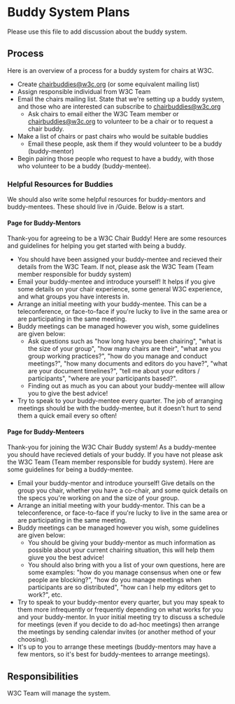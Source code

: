 # Buddy System Plans
Please use this file to add discussion about the buddy system.

## Process
Here is an overview of a process for a buddy system for chairs at W3C. 

* Create chairbuddies@w3c.org (or some equivalent mailing list)
* Assign responsible individual from W3C Team
* Email the chairs mailing list. State that we're setting up a buddy system, and those who are interested can subscribe to chairbuddies@w3c.org
  * Ask chairs to email either the W3C Team member or chairbuddies@w3c.org to volunteer to be a chair or to request a chair buddy.
* Make a list of chairs or past chairs who would be suitable buddies
  * Email these people, ask them if they would volunteer to be a buddy (buddy-mentor)
* Begin pairing those people who request to have a buddy, with those who volunteer to be a buddy (buddy-mentee).

### Helpful Resources for Buddies
We should also write some helpful resources for buddy-mentors and buddy-mentees. These should live in /Guide. Below is a start.

#### Page for Buddy-Mentors
Thank-you for agreeing to be a W3C Chair Buddy! Here are some resources and guidelines for helping you get started with being a buddy.

* You should have been assigned your buddy-mentee and recieved their details from the W3C Team. If not, please ask the W3C Team (Team member responsible for buddy system)
* Email your buddy-mentee and introduce yourself! It helps if you give some details on your chair experience, some general W3C experience, and what groups you have interests in. 
* Arrange an initial meeting with your buddy-mentee. This can be a teleconference, or face-to-face if you're lucky to live in the same area or are participating in the same meeting.
* Buddy meetings can be managed however you wish, some guidelines are given below:
  * Ask questions such as "how long have you been chairing", "what is the size of your group", "how many chairs are their", "what are you group working practices?", "how do you manage and conduct meetings?", "how many documents and editors do you have?", "what are your document timelines?", "tell me about your editors / participants", "where are your participants based?".
  * Finding out as much as you can about your buddy-mentee will allow you to give the best advice!
* Try to speak to your buddy-mentee every quarter. The job of arranging meetings should be with the buddy-mentee, but it doesn't hurt to send them a quick email every so often!

#### Page for Buddy-Menteers
Thank-you for joining the W3C Chair Buddy system! As a buddy-mentee you should have recieved detials of your buddy. If you have not please ask the W3C Team (Team member responsible for buddy system). Here are some guidelines for being a buddy-mentee.

* Email your buddy-mentor and introduce yourself! Give details on the group you chair, whether you have a co-chair, and some quick details on the specs you're working on and the size of your group.
* Arrange an initial meeting with your buddy-mentor. This can be a teleconference, or face-to-face if you're lucky to live in the same area or are participating in the same meeting.
* Buddy meetings can be managed however you wish, some guidelines are given below:
  * You should be giving your buddy-mentor as much information as possible about your current chairing situation, this will help them giuve you the best advice!
  * You should also bring with you a list of your own questions, here are some examples: "how do you manage consensus when one or few people are blocking?", "how do you manage meetings when participants are so distributed", "how can I help my editors get to work?", etc.
* Try to speak to your buddy-mentor every quarter, but you may speak to them more infrequently or frequently depending on what works for you and your buddy-mentor. In yuor initial meeting try to discuss a schedule for meetings (even if you decide to do ad-hoc meetings) then arrange the meetings by sending calendar invites (or another method of your choosing). 
* It's up to you to arrange these meetings (buddy-mentors may have a few mentors, so it's best for buddy-mentees to arrange meetings).

## Responsibilities
W3C Team will manage the system.
